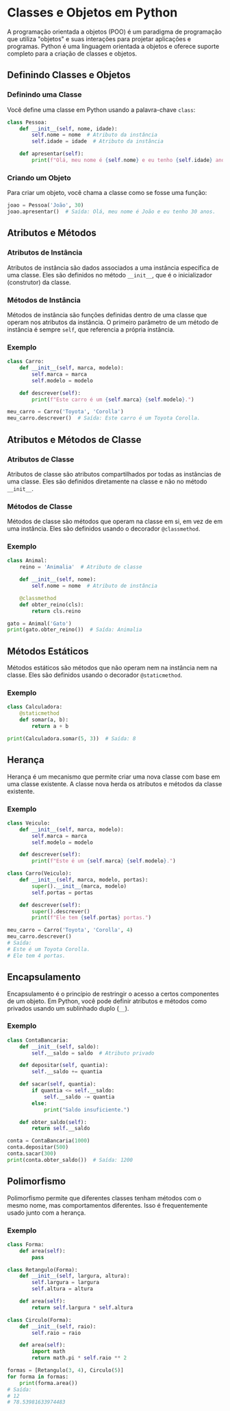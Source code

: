 # Classes e Objetos em Python

A programação orientada a objetos (POO) é um paradigma de programação que utiliza "objetos" e suas interações para projetar aplicações e programas. Python é uma linguagem orientada a objetos e oferece suporte completo para a criação de classes e objetos. 

## Definindo Classes e Objetos

### Definindo uma Classe

Você define uma classe em Python usando a palavra-chave `class`:

```python
class Pessoa:
    def __init__(self, nome, idade):
        self.nome = nome  # Atributo da instância
        self.idade = idade  # Atributo da instância

    def apresentar(self):
        print(f"Olá, meu nome é {self.nome} e eu tenho {self.idade} anos.")
```

### Criando um Objeto

Para criar um objeto, você chama a classe como se fosse uma função:

```python
joao = Pessoa('João', 30)
joao.apresentar()  # Saída: Olá, meu nome é João e eu tenho 30 anos.
```

## Atributos e Métodos

### Atributos de Instância

Atributos de instância são dados associados a uma instância específica de uma classe. Eles são definidos no método `__init__`, que é o inicializador (construtor) da classe.

### Métodos de Instância

Métodos de instância são funções definidas dentro de uma classe que operam nos atributos da instância. O primeiro parâmetro de um método de instância é sempre `self`, que referencia a própria instância.

### Exemplo

```python
class Carro:
    def __init__(self, marca, modelo):
        self.marca = marca
        self.modelo = modelo

    def descrever(self):
        print(f"Este carro é um {self.marca} {self.modelo}.")

meu_carro = Carro('Toyota', 'Corolla')
meu_carro.descrever()  # Saída: Este carro é um Toyota Corolla.
```

## Atributos e Métodos de Classe

### Atributos de Classe

Atributos de classe são atributos compartilhados por todas as instâncias de uma classe. Eles são definidos diretamente na classe e não no método `__init__`.

### Métodos de Classe

Métodos de classe são métodos que operam na classe em si, em vez de em uma instância. Eles são definidos usando o decorador `@classmethod`.

### Exemplo

```python
class Animal:
    reino = 'Animalia'  # Atributo de classe

    def __init__(self, nome):
        self.nome = nome  # Atributo de instância

    @classmethod
    def obter_reino(cls):
        return cls.reino

gato = Animal('Gato')
print(gato.obter_reino())  # Saída: Animalia
```

## Métodos Estáticos

Métodos estáticos são métodos que não operam nem na instância nem na classe. Eles são definidos usando o decorador `@staticmethod`.

### Exemplo

```python
class Calculadora:
    @staticmethod
    def somar(a, b):
        return a + b

print(Calculadora.somar(5, 3))  # Saída: 8
```

## Herança

Herança é um mecanismo que permite criar uma nova classe com base em uma classe existente. A classe nova herda os atributos e métodos da classe existente.

### Exemplo

```python
class Veiculo:
    def __init__(self, marca, modelo):
        self.marca = marca
        self.modelo = modelo

    def descrever(self):
        print(f"Este é um {self.marca} {self.modelo}.")

class Carro(Veiculo):
    def __init__(self, marca, modelo, portas):
        super().__init__(marca, modelo)
        self.portas = portas

    def descrever(self):
        super().descrever()
        print(f"Ele tem {self.portas} portas.")

meu_carro = Carro('Toyota', 'Corolla', 4)
meu_carro.descrever()
# Saída:
# Este é um Toyota Corolla.
# Ele tem 4 portas.
```

## Encapsulamento

Encapsulamento é o princípio de restringir o acesso a certos componentes de um objeto. Em Python, você pode definir atributos e métodos como privados usando um sublinhado duplo (`__`).

### Exemplo

```python
class ContaBancaria:
    def __init__(self, saldo):
        self.__saldo = saldo  # Atributo privado

    def depositar(self, quantia):
        self.__saldo += quantia

    def sacar(self, quantia):
        if quantia <= self.__saldo:
            self.__saldo -= quantia
        else:
            print("Saldo insuficiente.")

    def obter_saldo(self):
        return self.__saldo

conta = ContaBancaria(1000)
conta.depositar(500)
conta.sacar(300)
print(conta.obter_saldo())  # Saída: 1200
```

## Polimorfismo

Polimorfismo permite que diferentes classes tenham métodos com o mesmo nome, mas comportamentos diferentes. Isso é frequentemente usado junto com a herança.

### Exemplo

```python
class Forma:
    def area(self):
        pass

class Retangulo(Forma):
    def __init__(self, largura, altura):
        self.largura = largura
        self.altura = altura

    def area(self):
        return self.largura * self.altura

class Circulo(Forma):
    def __init__(self, raio):
        self.raio = raio

    def area(self):
        import math
        return math.pi * self.raio ** 2

formas = [Retangulo(3, 4), Circulo(5)]
for forma in formas:
    print(forma.area())
# Saída:
# 12
# 78.53981633974483
```
